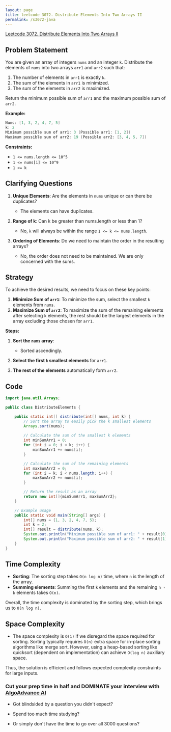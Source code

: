 ```yaml
---
layout: page
title: leetcode 3072. Distribute Elements Into Two Arrays II
permalink: /s3072-java
---
```

[Leetcode 3072. Distribute Elements Into Two Arrays II](https://algoadvance.github.io/algoadvance/l3072)
## Problem Statement

You are given an array of integers `nums` and an integer `k`. Distribute the elements of `nums` into two arrays `arr1` and `arr2` such that:

1. The number of elements in `arr1` is exactly `k`.
2. The sum of the elements in `arr1` is minimized.
3. The sum of the elements in `arr2` is maximized.

Return the minimum possible sum of `arr1` and the maximum possible sum of `arr2`.

**Example:**

```java
Nums: [1, 3, 2, 4, 7, 5]
k: 2
Minimum possible sum of arr1: 3 (Possible arr1: [1, 2])
Maximum possible sum of arr2: 19 (Possible arr2: [3, 4, 5, 7])
```

**Constraints:**

- `1 <= nums.length <= 10^5`
- `1 <= nums[i] <= 10^9`
- `1 <= k`

## Clarifying Questions

1. **Unique Elements**: Are the elements in `nums` unique or can there be duplicates?
    - The elements can have duplicates.
  
2. **Range of k**: Can k be greater than nums.length or less than 1?
    - No, `k` will always be within the range `1 <= k <= nums.length`.

3. **Ordering of Elements**: Do we need to maintain the order in the resulting arrays?
    - No, the order does not need to be maintained. We are only concerned with the sums.

## Strategy

To achieve the desired results, we need to focus on these key points:

1. **Minimize Sum of `arr1`**: To minimize the sum, select the smallest `k` elements from `nums`.
2. **Maximize Sum of `arr2`**: To maximize the sum of the remaining elements after selecting `k` elements, the rest should be the largest elements in the array excluding those chosen for `arr1`.

**Steps:**

1. **Sort the `nums` array**:
   - Sorted ascendingly.
   
2. **Select the first `k` smallest elements** for `arr1`.

3. **The rest of the elements** automatically form `arr2`.

## Code

```java
import java.util.Arrays;

public class DistributeElements {

    public static int[] distribute(int[] nums, int k) {
        // Sort the array to easily pick the k smallest elements
        Arrays.sort(nums);
        
        // Calculate the sum of the smallest k elements
        int minSumArr1 = 0;
        for (int i = 0; i < k; i++) {
            minSumArr1 += nums[i];
        }

        // Calculate the sum of the remaining elements
        int maxSumArr2 = 0;
        for (int i = k; i < nums.length; i++) {
            maxSumArr2 += nums[i];
        }

        // Return the result as an array
        return new int[]{minSumArr1, maxSumArr2};
    }

    // Example usage
    public static void main(String[] args) {
        int[] nums = {1, 3, 2, 4, 7, 5};
        int k = 2;
        int[] result = distribute(nums, k);
        System.out.println("Minimum possible sum of arr1: " + result[0]);
        System.out.println("Maximum possible sum of arr2: " + result[1]);
    }
}
```

## Time Complexity

- **Sorting**: The sorting step takes `O(n log n)` time, where `n` is the length of the array.
- **Summing elements**: Summing the first `k` elements and the remaining `n - k` elements takes `O(n)`.

Overall, the time complexity is dominated by the sorting step, which brings us to `O(n log n)`.

## Space Complexity

- The space complexity is `O(1)` if we disregard the space required for sorting. Sorting typically requires `O(n)` extra space for in-place sorting algorithms like merge sort. However, using a heap-based sorting like quicksort (dependent on implementation) can achieve `O(log n)` auxiliary space.

Thus, the solution is efficient and follows expected complexity constraints for large inputs.


### Cut your prep time in half and DOMINATE your interview with [AlgoAdvance AI](https://algoAdvance.com)

- Got blindsided by a question you didn't expect?

- Spend too much time studying?

- Or simply don't have the time to go over all 3000 questions?

